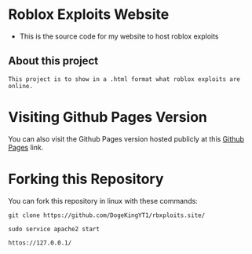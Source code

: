 # Roblox Exploits Website

- This is the source code for my website to host roblox exploits

## About this project
`This project is to show in a .html format what roblox exploits are online.`

# Visiting Github Pages Version
You can also visit the Github Pages version hosted publicly at this [Github Pages](https://example.com/) link.

# Forking this Repository
You can fork this repository in linux with these commands:

``git clone https://github.com/DogeKingYT1/rbxploits.site/``

``sudo service apache2 start``

``httos://127.0.0.1/``
